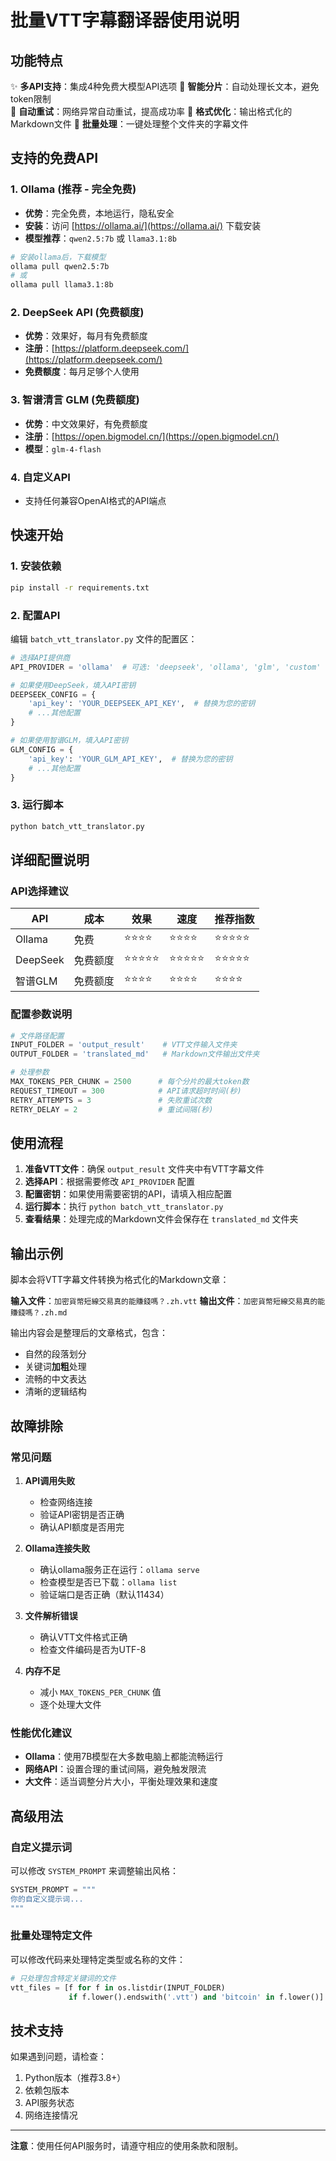 # 批量VTT字幕翻译器使用说明

## 功能特点

✨ **多API支持**：集成4种免费大模型API选项
🚀 **智能分片**：自动处理长文本，避免token限制  
🔄 **自动重试**：网络异常自动重试，提高成功率
📝 **格式优化**：输出格式化的Markdown文件
🎯 **批量处理**：一键处理整个文件夹的字幕文件

## 支持的免费API

### 1. Ollama (推荐 - 完全免费)
- **优势**：完全免费，本地运行，隐私安全
- **安装**：访问 [https://ollama.ai/](https://ollama.ai/) 下载安装
- **模型推荐**：`qwen2.5:7b` 或 `llama3.1:8b`

```bash
# 安装ollama后，下载模型
ollama pull qwen2.5:7b
# 或
ollama pull llama3.1:8b
```

### 2. DeepSeek API (免费额度)
- **优势**：效果好，每月有免费额度
- **注册**：[https://platform.deepseek.com/](https://platform.deepseek.com/)
- **免费额度**：每月足够个人使用

### 3. 智谱清言 GLM (免费额度)
- **优势**：中文效果好，有免费额度
- **注册**：[https://open.bigmodel.cn/](https://open.bigmodel.cn/)
- **模型**：`glm-4-flash`

### 4. 自定义API
- 支持任何兼容OpenAI格式的API端点

## 快速开始

### 1. 安装依赖

```bash
pip install -r requirements.txt
```

### 2. 配置API

编辑 `batch_vtt_translator.py` 文件的配置区：

```python
# 选择API提供商
API_PROVIDER = 'ollama'  # 可选: 'deepseek', 'ollama', 'glm', 'custom'

# 如果使用DeepSeek，填入API密钥
DEEPSEEK_CONFIG = {
    'api_key': 'YOUR_DEEPSEEK_API_KEY',  # 替换为您的密钥
    # ...其他配置
}

# 如果使用智谱GLM，填入API密钥
GLM_CONFIG = {
    'api_key': 'YOUR_GLM_API_KEY',  # 替换为您的密钥
    # ...其他配置
}
```

### 3. 运行脚本

```bash
python batch_vtt_translator.py
```

## 详细配置说明

### API选择建议

| API | 成本 | 效果 | 速度 | 推荐指数 |
|-----|------|------|------|----------|
| Ollama | 免费 | ⭐⭐⭐⭐ | ⭐⭐⭐⭐ | ⭐⭐⭐⭐⭐ |
| DeepSeek | 免费额度 | ⭐⭐⭐⭐⭐ | ⭐⭐⭐⭐⭐ | ⭐⭐⭐⭐⭐ |
| 智谱GLM | 免费额度 | ⭐⭐⭐⭐ | ⭐⭐⭐⭐ | ⭐⭐⭐⭐ |

### 配置参数说明

```python
# 文件路径配置
INPUT_FOLDER = 'output_result'    # VTT文件输入文件夹
OUTPUT_FOLDER = 'translated_md'   # Markdown文件输出文件夹

# 处理参数
MAX_TOKENS_PER_CHUNK = 2500      # 每个分片的最大token数
REQUEST_TIMEOUT = 300            # API请求超时时间(秒)
RETRY_ATTEMPTS = 3               # 失败重试次数
RETRY_DELAY = 2                  # 重试间隔(秒)
```

## 使用流程

1. **准备VTT文件**：确保 `output_result` 文件夹中有VTT字幕文件
2. **选择API**：根据需要修改 `API_PROVIDER` 配置
3. **配置密钥**：如果使用需要密钥的API，请填入相应配置
4. **运行脚本**：执行 `python batch_vtt_translator.py`
5. **查看结果**：处理完成的Markdown文件会保存在 `translated_md` 文件夹

## 输出示例

脚本会将VTT字幕文件转换为格式化的Markdown文章：

**输入文件**：`加密貨幣短線交易真的能賺錢嗎？.zh.vtt`
**输出文件**：`加密貨幣短線交易真的能賺錢嗎？.zh.md`

输出内容会是整理后的文章格式，包含：
- 自然的段落划分
- 关键词**加粗**处理
- 流畅的中文表达
- 清晰的逻辑结构

## 故障排除

### 常见问题

1. **API调用失败**
   - 检查网络连接
   - 验证API密钥是否正确
   - 确认API额度是否用完

2. **Ollama连接失败**
   - 确认ollama服务正在运行：`ollama serve`
   - 检查模型是否已下载：`ollama list`
   - 验证端口是否正确（默认11434）

3. **文件解析错误**
   - 确认VTT文件格式正确
   - 检查文件编码是否为UTF-8

4. **内存不足**
   - 减小 `MAX_TOKENS_PER_CHUNK` 值
   - 逐个处理大文件

### 性能优化建议

- **Ollama**：使用7B模型在大多数电脑上都能流畅运行
- **网络API**：设置合理的重试间隔，避免触发限流
- **大文件**：适当调整分片大小，平衡处理效果和速度

## 高级用法

### 自定义提示词

可以修改 `SYSTEM_PROMPT` 来调整输出风格：

```python
SYSTEM_PROMPT = """
你的自定义提示词...
"""
```

### 批量处理特定文件

可以修改代码来处理特定类型或名称的文件：

```python
# 只处理包含特定关键词的文件
vtt_files = [f for f in os.listdir(INPUT_FOLDER) 
             if f.lower().endswith('.vtt') and 'bitcoin' in f.lower()]
```

## 技术支持

如果遇到问题，请检查：
1. Python版本（推荐3.8+）
2. 依赖包版本
3. API服务状态
4. 网络连接情况

---

**注意**：使用任何API服务时，请遵守相应的使用条款和限制。
